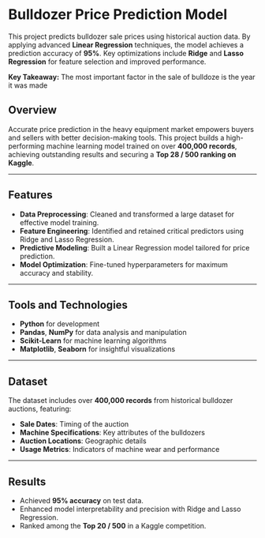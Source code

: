 # Bulldozer Price Prediction Model

This project predicts bulldozer sale prices using historical auction data. By applying advanced **Linear Regression** techniques, the model achieves a prediction accuracy of **95%**. Key optimizations include **Ridge** and **Lasso Regression** for feature selection and improved performance.

**Key Takeaway:** The most important factor in the sale of bulldoze is the year it was made

## Overview

Accurate price prediction in the heavy equipment market empowers buyers and sellers with better decision-making tools. This project builds a high-performing machine learning model trained on over **400,000 records**, achieving outstanding results and securing a **Top 28 / 500 ranking on Kaggle**.

---

## Features

- **Data Preprocessing**: Cleaned and transformed a large dataset for effective model training.
- **Feature Engineering**: Identified and retained critical predictors using Ridge and Lasso Regression.
- **Predictive Modeling**: Built a Linear Regression model tailored for price prediction.
- **Model Optimization**: Fine-tuned hyperparameters for maximum accuracy and stability.

---

## Tools and Technologies

- **Python** for development
- **Pandas**, **NumPy** for data analysis and manipulation
- **Scikit-Learn** for machine learning algorithms
- **Matplotlib**, **Seaborn** for insightful visualizations

---

## Dataset

The dataset includes over **400,000 records** from historical bulldozer auctions, featuring:

- **Sale Dates**: Timing of the auction
- **Machine Specifications**: Key attributes of the bulldozers
- **Auction Locations**: Geographic details
- **Usage Metrics**: Indicators of machine wear and performance

---

## Results

- Achieved **95% accuracy** on test data.
- Enhanced model interpretability and precision with Ridge and Lasso Regression.
- Ranked among the **Top 20 / 500** in a Kaggle competition.

